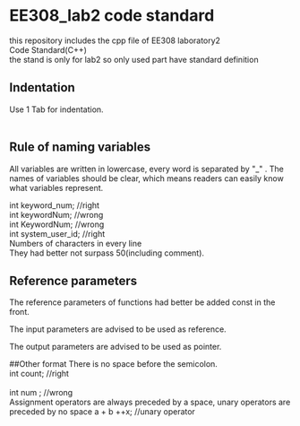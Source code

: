 # EE308_lab2 code standard
this repository includes the cpp file of EE308 laboratory2 <br>
Code Standard(C++) <br>
the stand is only for lab2 so only used part have standard definition <br>
## Indentation
Use 1 Tab for indentation. <br>
 <br>
## Rule of naming variables
All variables are written in lowercase, every word is separated by "_" . The names of variables should be clear, which means readers can easily know what variables represent.

 int keyword_num;  //right <br>
 int keywordNum;  //wrong <br>
 int KeywordNum; //wrong <br>
 int system_user_id;  //right <br>
Numbers of characters in every line <br>
They had better not surpass 50(including comment). <br>

## Reference parameters
The reference parameters of functions had better be added const in the front. <br>

The input parameters are advised to be used as reference. <br>

The output parameters are advised to be used as pointer. <br>


##Other format
There is no space before the semicolon.<br>
   int count;  //right<br>
  <br>
   int num ;  //wrong<br>
Assignment operators are always preceded by a space, unary operators are preceded by no space
   a + b
   ++x; //unary operator
